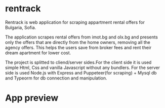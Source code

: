 # rentrack
Rentrack is web application for scraping appartment rental offers for Bulgaria, Sofia.

The application scrapes rental offers from imot.bg and olx.bg and presents only the offers that are directly from the home owners, removing all the agency offers.
This helps the users save from broker fees and rent their dream apartment for lower cost.

The project is splitted to cliend/server sides.For the client side it is used simple Html, Css and vanilla Javascript without any bundlers.
For the server side is used Node.js with Express and Puppeteer(for scraping) + Mysql db and Typeorm for db connection and manipulation.

# App preview
